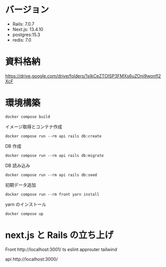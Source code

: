 # バージョン

- Rails: 7.0.7
- Next.js: 13.4.10
- postgres:15.3
- redis: 7.0

# 資料格納

https://drive.google.com/drive/folders/1sIkCeZTOISP3FMXs6uZOnj9wonfI2XcF

# 環境構築

```
docker compose build
```

イメージ取得とコンテナ作成

```
docker compose run --rm api rails db:create
```

DB 作成

```
docker compose run --rm api rails db:migrate
```
DB 読み込み

```
docker compose run --rm api rails db:seed
```
初期データ追加

```
docker compose run --rm front yarn install
```

yarn のインストール

```
docker compose up
```

# next.js と Rails の立ち上げ

Front
http://localhost:3001/
ts
eslint
approuter
tailwind

api
http://localhost:3000/
